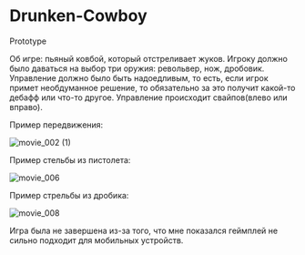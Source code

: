 # Drunken-Cowboy
Prototype

Об игре: пьяный ковбой, который отстреливает жуков. Игроку должно было даваться на выбор три оружия: револьвер, нож, дробовик. Управление должно было быть надоедливым, то есть, если игрок примет необдуманное решение, то обязательно за это получит какой-то дебафф или что-то другое. Управление происходит свайпов(влево или вправо).

Пример передвижения:

![movie_002 (1)](https://user-images.githubusercontent.com/101981875/162950446-e77a573f-628b-41dd-a942-9e30541626c0.gif)


Пример стельбы из пистолета:

![movie_006](https://user-images.githubusercontent.com/101981875/162950556-34b97521-a6cb-4392-b74b-9b974a6a237f.gif)


Пример стрельбы из дробика:

![movie_008](https://user-images.githubusercontent.com/101981875/162950625-c8564387-4702-408e-a87c-13606bf919a4.gif)


Игра была не завершена из-за того, что мне показался геймплей не сильно подходит для мобильных устройств.
